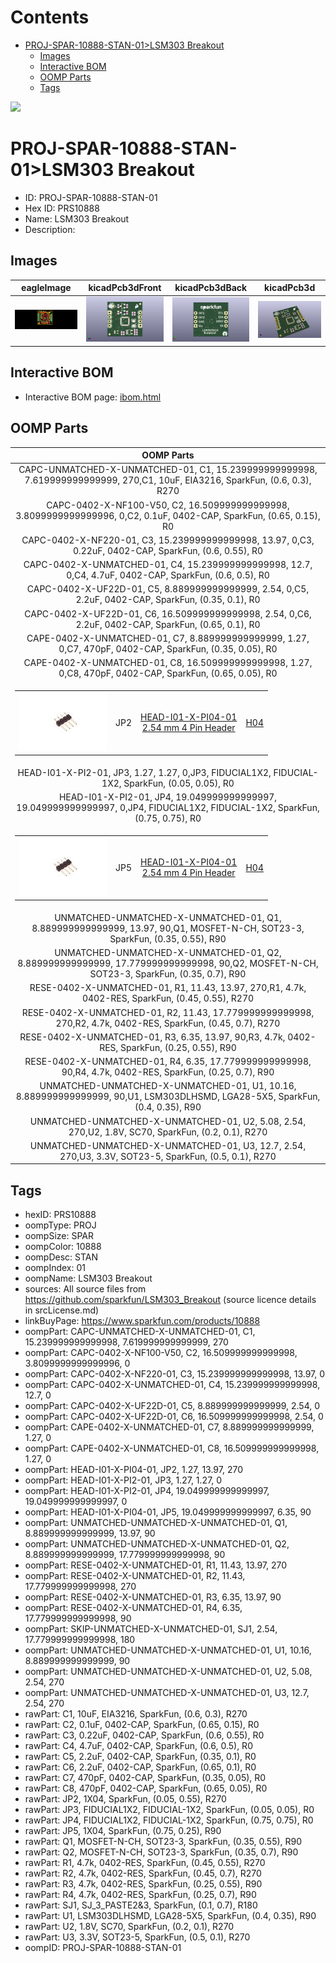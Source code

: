 



Contents
========

* [PROJ-SPAR-10888-STAN-01>LSM303 Breakout](#proj-spar-10888-stan-01lsm303-breakout)
	* [Images](#images)
	* [Interactive BOM](#interactive-bom)
	* [OOMP Parts](#oomp-parts)
	* [Tags](#tags)
  
![][im]
# PROJ-SPAR-10888-STAN-01>LSM303 Breakout

- ID: PROJ-SPAR-10888-STAN-01
- Hex ID: PRS10888
- Name: LSM303 Breakout
- Description: 

## Images
  
  

|eagleImage|kicadPcb3dFront|kicadPcb3dBack|kicadPcb3d|
| :---: | :---: | :---: | :---: |
|[![eagleImage](eagleImage_140.png)](eagleImage_600.png)|[![kicadPcb3dFront](kicadPcb3dFront_140.png)](kicadPcb3dFront_600.png)|[![kicadPcb3dBack](kicadPcb3dBack_140.png)](kicadPcb3dBack_600.png)|[![kicadPcb3d](kicadPcb3d_140.png)](kicadPcb3d_600.png)|

## Interactive BOM

- Interactive BOM page: [ibom.html](kicad/bom/ibom.html)

## OOMP Parts
  

|OOMP Parts|
| :---: |
|CAPC-UNMATCHED-X-UNMATCHED-01, C1, 15.239999999999998, 7.619999999999999, 270,C1, 10uF, EIA3216, SparkFun, (0.6, 0.3), R270|
|CAPC-0402-X-NF100-V50, C2, 16.509999999999998, 3.8099999999999996, 0,C2, 0.1uF, 0402-CAP, SparkFun, (0.65, 0.15), R0|
|CAPC-0402-X-NF220-01, C3, 15.239999999999998, 13.97, 0,C3, 0.22uF, 0402-CAP, SparkFun, (0.6, 0.55), R0|
|CAPC-0402-X-UNMATCHED-01, C4, 15.239999999999998, 12.7, 0,C4, 4.7uF, 0402-CAP, SparkFun, (0.6, 0.5), R0|
|CAPC-0402-X-UF22D-01, C5, 8.889999999999999, 2.54, 0,C5, 2.2uF, 0402-CAP, SparkFun, (0.35, 0.1), R0|
|CAPC-0402-X-UF22D-01, C6, 16.509999999999998, 2.54, 0,C6, 2.2uF, 0402-CAP, SparkFun, (0.65, 0.1), R0|
|CAPE-0402-X-UNMATCHED-01, C7, 8.889999999999999, 1.27, 0,C7, 470pF, 0402-CAP, SparkFun, (0.35, 0.05), R0|
|CAPE-0402-X-UNMATCHED-01, C8, 16.509999999999998, 1.27, 0,C8, 470pF, 0402-CAP, SparkFun, (0.65, 0.05), R0|
|<table><tr><td>![HEAD-I01-X-PI04-01](https://raw.githubusercontent.com/oomlout/oomlout_OOMP_parts/main/HEAD-I01-X-PI04-01/image_140.jpg)</td><td> JP2</td><td>[HEAD-I01-X-PI04-01<br>2.54 mm 4 Pin Header](https://github.com/oomlout/oomlout_OOMP_parts/tree/main/HEAD-I01-X-PI04-01/)</td><td>[H04](https://github.com/oomlout/oomlout_OOMP_parts/tree/main/HEAD-I01-X-PI04-01/)</td></tr></table>|
|HEAD-I01-X-PI2-01, JP3, 1.27, 1.27, 0,JP3, FIDUCIAL1X2, FIDUCIAL-1X2, SparkFun, (0.05, 0.05), R0|
|HEAD-I01-X-PI2-01, JP4, 19.049999999999997, 19.049999999999997, 0,JP4, FIDUCIAL1X2, FIDUCIAL-1X2, SparkFun, (0.75, 0.75), R0|
|<table><tr><td>![HEAD-I01-X-PI04-01](https://raw.githubusercontent.com/oomlout/oomlout_OOMP_parts/main/HEAD-I01-X-PI04-01/image_140.jpg)</td><td> JP5</td><td>[HEAD-I01-X-PI04-01<br>2.54 mm 4 Pin Header](https://github.com/oomlout/oomlout_OOMP_parts/tree/main/HEAD-I01-X-PI04-01/)</td><td>[H04](https://github.com/oomlout/oomlout_OOMP_parts/tree/main/HEAD-I01-X-PI04-01/)</td></tr></table>|
|UNMATCHED-UNMATCHED-X-UNMATCHED-01, Q1, 8.889999999999999, 13.97, 90,Q1, MOSFET-N-CH, SOT23-3, SparkFun, (0.35, 0.55), R90|
|UNMATCHED-UNMATCHED-X-UNMATCHED-01, Q2, 8.889999999999999, 17.779999999999998, 90,Q2, MOSFET-N-CH, SOT23-3, SparkFun, (0.35, 0.7), R90|
|RESE-0402-X-UNMATCHED-01, R1, 11.43, 13.97, 270,R1, 4.7k, 0402-RES, SparkFun, (0.45, 0.55), R270|
|RESE-0402-X-UNMATCHED-01, R2, 11.43, 17.779999999999998, 270,R2, 4.7k, 0402-RES, SparkFun, (0.45, 0.7), R270|
|RESE-0402-X-UNMATCHED-01, R3, 6.35, 13.97, 90,R3, 4.7k, 0402-RES, SparkFun, (0.25, 0.55), R90|
|RESE-0402-X-UNMATCHED-01, R4, 6.35, 17.779999999999998, 90,R4, 4.7k, 0402-RES, SparkFun, (0.25, 0.7), R90|
|UNMATCHED-UNMATCHED-X-UNMATCHED-01, U1, 10.16, 8.889999999999999, 90,U1, LSM303DLHSMD, LGA28-5X5, SparkFun, (0.4, 0.35), R90|
|UNMATCHED-UNMATCHED-X-UNMATCHED-01, U2, 5.08, 2.54, 270,U2, 1.8V, SC70, SparkFun, (0.2, 0.1), R270|
|UNMATCHED-UNMATCHED-X-UNMATCHED-01, U3, 12.7, 2.54, 270,U3, 3.3V, SOT23-5, SparkFun, (0.5, 0.1), R270|

## Tags

- hexID: PRS10888
- oompType: PROJ
- oompSize: SPAR
- oompColor: 10888
- oompDesc: STAN
- oompIndex: 01
- oompName: LSM303 Breakout
- sources: All source files from https://github.com/sparkfun/LSM303_Breakout (source licence details in srcLicense.md)
- linkBuyPage: https://www.sparkfun.com/products/10888
- oompPart: CAPC-UNMATCHED-X-UNMATCHED-01, C1, 15.239999999999998, 7.619999999999999, 270
- oompPart: CAPC-0402-X-NF100-V50, C2, 16.509999999999998, 3.8099999999999996, 0
- oompPart: CAPC-0402-X-NF220-01, C3, 15.239999999999998, 13.97, 0
- oompPart: CAPC-0402-X-UNMATCHED-01, C4, 15.239999999999998, 12.7, 0
- oompPart: CAPC-0402-X-UF22D-01, C5, 8.889999999999999, 2.54, 0
- oompPart: CAPC-0402-X-UF22D-01, C6, 16.509999999999998, 2.54, 0
- oompPart: CAPE-0402-X-UNMATCHED-01, C7, 8.889999999999999, 1.27, 0
- oompPart: CAPE-0402-X-UNMATCHED-01, C8, 16.509999999999998, 1.27, 0
- oompPart: HEAD-I01-X-PI04-01, JP2, 1.27, 13.97, 270
- oompPart: HEAD-I01-X-PI2-01, JP3, 1.27, 1.27, 0
- oompPart: HEAD-I01-X-PI2-01, JP4, 19.049999999999997, 19.049999999999997, 0
- oompPart: HEAD-I01-X-PI04-01, JP5, 19.049999999999997, 6.35, 90
- oompPart: UNMATCHED-UNMATCHED-X-UNMATCHED-01, Q1, 8.889999999999999, 13.97, 90
- oompPart: UNMATCHED-UNMATCHED-X-UNMATCHED-01, Q2, 8.889999999999999, 17.779999999999998, 90
- oompPart: RESE-0402-X-UNMATCHED-01, R1, 11.43, 13.97, 270
- oompPart: RESE-0402-X-UNMATCHED-01, R2, 11.43, 17.779999999999998, 270
- oompPart: RESE-0402-X-UNMATCHED-01, R3, 6.35, 13.97, 90
- oompPart: RESE-0402-X-UNMATCHED-01, R4, 6.35, 17.779999999999998, 90
- oompPart: SKIP-UNMATCHED-X-UNMATCHED-01, SJ1, 2.54, 17.779999999999998, 180
- oompPart: UNMATCHED-UNMATCHED-X-UNMATCHED-01, U1, 10.16, 8.889999999999999, 90
- oompPart: UNMATCHED-UNMATCHED-X-UNMATCHED-01, U2, 5.08, 2.54, 270
- oompPart: UNMATCHED-UNMATCHED-X-UNMATCHED-01, U3, 12.7, 2.54, 270
- rawPart: C1, 10uF, EIA3216, SparkFun, (0.6, 0.3), R270
- rawPart: C2, 0.1uF, 0402-CAP, SparkFun, (0.65, 0.15), R0
- rawPart: C3, 0.22uF, 0402-CAP, SparkFun, (0.6, 0.55), R0
- rawPart: C4, 4.7uF, 0402-CAP, SparkFun, (0.6, 0.5), R0
- rawPart: C5, 2.2uF, 0402-CAP, SparkFun, (0.35, 0.1), R0
- rawPart: C6, 2.2uF, 0402-CAP, SparkFun, (0.65, 0.1), R0
- rawPart: C7, 470pF, 0402-CAP, SparkFun, (0.35, 0.05), R0
- rawPart: C8, 470pF, 0402-CAP, SparkFun, (0.65, 0.05), R0
- rawPart: JP2, 1X04, SparkFun, (0.05, 0.55), R270
- rawPart: JP3, FIDUCIAL1X2, FIDUCIAL-1X2, SparkFun, (0.05, 0.05), R0
- rawPart: JP4, FIDUCIAL1X2, FIDUCIAL-1X2, SparkFun, (0.75, 0.75), R0
- rawPart: JP5, 1X04, SparkFun, (0.75, 0.25), R90
- rawPart: Q1, MOSFET-N-CH, SOT23-3, SparkFun, (0.35, 0.55), R90
- rawPart: Q2, MOSFET-N-CH, SOT23-3, SparkFun, (0.35, 0.7), R90
- rawPart: R1, 4.7k, 0402-RES, SparkFun, (0.45, 0.55), R270
- rawPart: R2, 4.7k, 0402-RES, SparkFun, (0.45, 0.7), R270
- rawPart: R3, 4.7k, 0402-RES, SparkFun, (0.25, 0.55), R90
- rawPart: R4, 4.7k, 0402-RES, SparkFun, (0.25, 0.7), R90
- rawPart: SJ1, SJ_3_PASTE2&3, SparkFun, (0.1, 0.7), R180
- rawPart: U1, LSM303DLHSMD, LGA28-5X5, SparkFun, (0.4, 0.35), R90
- rawPart: U2, 1.8V, SC70, SparkFun, (0.2, 0.1), R270
- rawPart: U3, 3.3V, SOT23-5, SparkFun, (0.5, 0.1), R270
- oompID: PROJ-SPAR-10888-STAN-01



[im]: kicadPcb3d_450.png
